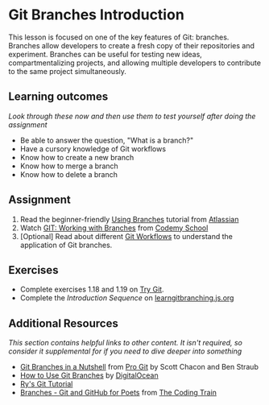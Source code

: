 # Git Branches Introduction
This lesson is focused on one of the key features of Git: branches. Branches allow developers to create a fresh copy of their repositories and experiment. Branches can be useful for testing new ideas, compartmentalizing projects, and allowing multiple developers to contribute to the same project simultaneously.

## Learning outcomes
*Look through these now and then use them to test yourself after doing the assignment*

* Be able to answer the question, "What is a branch?"
* Have a cursory knowledge of Git workflows
* Know how to create a new branch
* Know how to merge a branch
* Know how to delete a branch

## Assignment
1. Read the beginner-friendly [Using Branches](https://www.atlassian.com/git/tutorials/using-branches) tutorial from [Atlassian](https://www.atlassian.com/)
2. Watch [GIT: Working with Branches](https://www.youtube.com/watch?v=JTE2Fn_sCZs) from [Codemy School](https://www.codemy.net/)
3. [Optional] Read about different [Git Workflows](https://www.atlassian.com/git/tutorials/comparing-workflows) to understand the application of Git branches.

## Exercises
* Complete exercises 1.18 and 1.19 on [Try Git](https://try.github.io/levels/1/challenges/18).
* Complete the *Introduction Sequence* on [learngitbranching.js.org](http://learngitbranching.js.org/)

## Additional Resources
*This section contains helpful links to other content. It isn't required, so consider it supplemental for if you need to dive deeper into something*

* [Git Branches in a Nutshell](https://git-scm.com/book/en/v2/Git-Branching-Branches-in-a-Nutshell) from [Pro Git](https://git-scm.com/book/en/v2) by Scott Chacon and Ben Straub
* [How to Use Git Branches](https://www.digitalocean.com/community/tutorials/how-to-use-git-branches) by [DigitalOcean](https://www.digitalocean.com/)
* [Ry's Git Tutorial](http://rypress.com/tutorials/git/index)
* [Branches - Git and GitHub for Poets](https://www.youtube.com/watch?v=oPpnCh7InLY) from [The Coding Train](m/channel/UCvjgXvBlbQiydffZU7m1_aw)